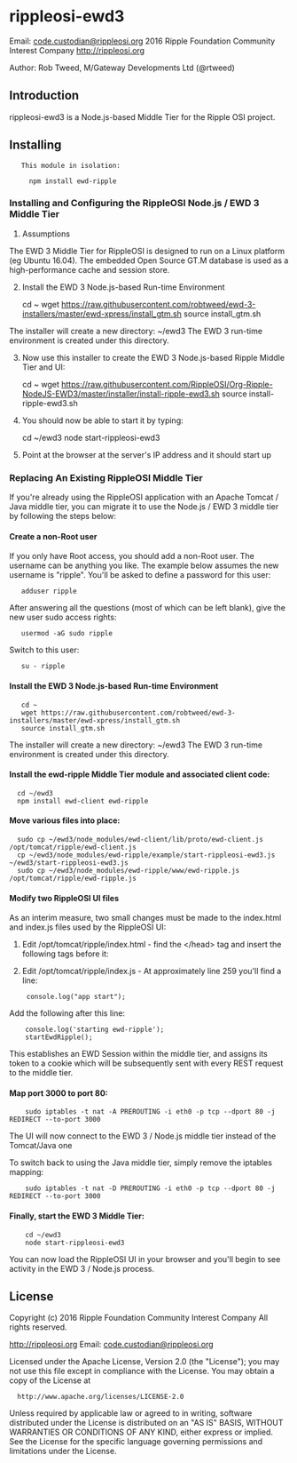# rippleosi-ewd3

Email: <code.custodian@rippleosi.org>
2016 Ripple Foundation Community Interest Company [http://rippleosi.org  ](http://rippleosi.org)

Author: Rob Tweed, M/Gateway Developments Ltd (@rtweed)

## Introduction

rippleosi-ewd3 is a Node.js-based Middle Tier for the Ripple OSI 
project.

## Installing

       This module in isolation: 

         npm install ewd-ripple

### Installing and Configuring the RippleOSI Node.js / EWD 3 Middle Tier

1) Assumptions

  The EWD 3 Middle Tier for RippleOSI is designed to run on a Linux
  platform (eg Ubuntu 16.04).  The embedded Open Source GT.M database is
  used as a high-performance cache and session store.


 2) Install the EWD 3 Node.js-based Run-time Environment

       cd ~
       wget https://raw.githubusercontent.com/robtweed/ewd-3-installers/master/ewd-xpress/install_gtm.sh
       source install_gtm.sh

  The installer will create a new directory: ~/ewd3
  The EWD 3 run-time environment is created under this directory.

3) Now use this installer to create the EWD 3 Node.js-based Ripple 
 Middle Tier and UI:

      cd ~
      wget https://raw.githubusercontent.com/RippleOSI/Org-Ripple-NodeJS-EWD3/master/installer/install-ripple-ewd3.sh
      source install-ripple-ewd3.sh


4) You should now be able to start it by typing:

      cd ~/ewd3
      node start-rippleosi-ewd3

5) Point at the browser at the server's IP address and it should start up


### Replacing An Existing RippleOSI Middle Tier

If you're already using the RippleOSI application with an Apache Tomcat / Java middle tier,
you can migrate it to use the Node.js / EWD 3 middle tier by following the steps below:

#### Create a non-Root user

If you only have Root access, you should add a non-Root user.  The username can be anything you like.  The example below assumes the
new username is "ripple". You'll be asked to define a password for this user:

       adduser ripple

After answering all the questions (most of which can be left blank), give the new user sudo access rights:

       usermod -aG sudo ripple

Switch to this user:

       su - ripple

#### Install the EWD 3 Node.js-based Run-time Environment

       cd ~
       wget https://raw.githubusercontent.com/robtweed/ewd-3-installers/master/ewd-xpress/install_gtm.sh
       source install_gtm.sh

The installer will create a new directory: ~/ewd3
The EWD 3 run-time environment is created under this directory.

#### Install the ewd-ripple Middle Tier module and associated client code:

      cd ~/ewd3
      npm install ewd-client ewd-ripple

#### Move various files into place:

      sudo cp ~/ewd3/node_modules/ewd-client/lib/proto/ewd-client.js /opt/tomcat/ripple/ewd-client.js
      cp ~/ewd3/node_modules/ewd-ripple/example/start-rippleosi-ewd3.js ~/ewd3/start-rippleosi-ewd3.js
      sudo cp ~/ewd3/node_modules/ewd-ripple/www/ewd-ripple.js /opt/tomcat/ripple/ewd-ripple.js


#### Modify two RippleOSI UI files

As an interim measure, two small changes must be made to the index.html and index.js files used by the RippleOSI UI:

1) Edit /opt/tomcat/ripple/index.html - find the &lt;/head> tag and insert the following tags before it:

      <script src="/ewd-client.js"></script>
      <script src="/socket.io/socket.io.js"></script>
      <script src="ewd-ripple.js"></script>


1) Edit /opt/tomcat/ripple/index.js - At approximately line 259 you'll find a line:

        console.log("app start");

Add the following after this line:

        console.log('starting ewd-ripple');
        startEwdRipple();

This establishes an EWD Session within the middle tier, and assigns its token to a cookie which will be subsequently sent with every REST 
request to the middle tier.

#### Map port 3000 to port 80:

        sudo iptables -t nat -A PREROUTING -i eth0 -p tcp --dport 80 -j REDIRECT --to-port 3000

The UI will now connect to the EWD 3 / Node.js middle tier instead of the Tomcat/Java one

To switch back to using the Java middle tier, simply remove the iptables mapping:

        sudo iptables -t nat -D PREROUTING -i eth0 -p tcp --dport 80 -j REDIRECT --to-port 3000


#### Finally, start the EWD 3 Middle Tier:

        cd ~/ewd3
        node start-rippleosi-ewd3

You can now load the RippleOSI UI in your browser and you'll begin to see activity in the EWD 3 / Node.js process.



## License

  Copyright (c) 2016 Ripple Foundation Community Interest Company
  All rights reserved.

  http://rippleosi.org
  Email: code.custodian@rippleosi.org                                                                          

  Licensed under the Apache License, Version 2.0 (the "License");
  you may not use this file except in compliance with the License.
  You may obtain a copy of the License at                                  

      http://www.apache.org/licenses/LICENSE-2.0

  Unless required by applicable law or agreed to in writing, software
  distributed under the License is distributed on an "AS IS" BASIS,
  WITHOUT WARRANTIES OR CONDITIONS OF ANY KIND, either express or implied.
  See the License for the specific language governing permissions and
  limitations under the License.

